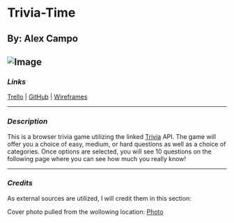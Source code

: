 # Trivia-Time

## By: Alex Campo

## ![Image](https://149744320.v2.pressablecdn.com/wp-content/uploads/2022/02/Space-trivia-1.png)

### **_Links_**

[Trello](https://trello.com/b/UITcVwol/trivia-game) | [GitHub](https://github.com/alexcampo5/General-Trivia) | [Wireframes](https://wireframe.cc/ur4Cll)

---

### **_Description_**

This is a browser trivia game utilizing the linked [Trivia](https://opentdb.com/api_config.php) API. The game will offer you a choice of easy, medium, or hard questions as well as a choice of categories. Once options are selected, you will see 10 questions on the following page where you can see how much you really know!

---

### **_Credits_**

As external sources are utilized, I will credit them in this section:

Cover photo pulled from the wollowing location: [Photo](https://alzfdn.org/event/virtual-community-class-trivia-time-all-about-outer-space/)
